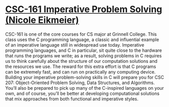 # [CSC-161 Imperative Problem Solving (Nicole Eikmeier)]([url](https://eikmeier.sites.grinnell.edu/csc-161-fall-2024/))

CSC-161 is one of the core courses for CS major at Grinnell College. This class uses the C programming language, a classic and influential example of an imperative language still in widespread use today. Imperative programming languages, and C in particular, sit quite close to the hardware that runs the programs we write; as a result, solving problems in C requires us to think carefully about the structure of our computation solutions and the resources we use. The reward for this extra effort is that C programs can be extremely fast, and can run on practically any computing device. Building your imperative problem-solving skills in C will prepare you for CSC 207: Object-Oriented Problem Solving, Data Structures, and Algorithms. You’ll also be prepared to pick up many of the C-inspired languages on your own, and of course, you’ll be better at developing computational solutions that mix approaches from both functional and imperative styles.
